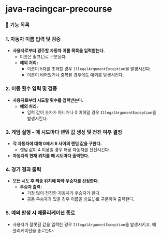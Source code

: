 # java-racingcar-precourse

### 🚩 기능 목록

### 1. **자동차 이름 입력 및 검증**

- **사용자로부터 경주할 자동차 이름 목록을 입력받는다.**
    - 이름은 쉼표(,)로 구분된다.
    - **예외 처리:**
        - 이름이 5자를 초과할 경우 `IllegalArgumentException`을 발생시킨다.
        - 이름이 비어있거나 중복된 경우에도 예외를 발생시킨다.

### 2. **이동 횟수 입력 및 검증**

- **사용자로부터 시도할 횟수를 입력받는다.**
    - **예외 처리:**
        - 입력 값이 숫자가 아니거나 0 이하일 경우 `IllegalArgumentException`을 발생시킨다.

### 3. **게임 실행 - 매 시도마다 랜덤 값 생성 및 전진 여부 결정**

- **각 자동차에 대해 0에서 9 사이의 랜덤 값을 구한다.**
    - 랜덤 값이 4 이상일 경우 해당 자동차를 전진시킨다.
- **자동차의 현재 위치를 매 시도마다 출력한다.**

### 4. **경기 결과 출력**

- **모든 시도 후 최종 위치에 따라 우승자를 선정한다.**
    - **우승자 출력:**
        - 가장 많이 전진한 자동차가 우승자가 된다.
        - 공동 우승자가 있을 경우 이름을 쉼표(,)로 구분하여 출력한다.

### 5. **예외 발생 시 애플리케이션 종료**

- 사용자가 잘못된 값을 입력한 경우 `IllegalArgumentException`을 발생시키고, 애플리케이션을 종료한다.